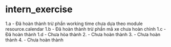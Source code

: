# intern_exercise

1.a 
	- Đã hoàn thành trừ phần working time chưa dựa theo module resource.calendar
1.b
	- Đã hoàn thành trừ phần mã xe chưa hoàn chỉnh
1.c
	- Đã hoàn thành
1.d
	- Chưa hòa thành
2.
	- Chưa hoàn thành
3. 
	- Chưa hoàn thành
4. 
	- Chưa hoàn thành